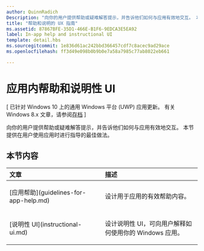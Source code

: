 ```yaml
---
author: QuinnRadich
Description: "向你的用户提供帮助或疑难解答提示，并告诉他们如何与应用有效地交互。 本节提供在用户使用应用时进行指导的最佳做法。"
title: "帮助和说明的 UX 指南"
ms.assetid: 87867BFE-35D1-466E-B1F6-9EDCA3E5EA92
label: In-app help and instructional UI
template: detail.hbs
ms.sourcegitcommit: 1e836d61ac242bbd366457cdf7c8acec9ad29ace
ms.openlocfilehash: ff3d49e098b0b9b0e7a58a7985c77ab8022eb661

---
```


# 应用内帮助和说明性 UI 


\[ 已针对 Windows 10 上的通用 Windows 平台 (UWP) 应用更新。 有关 Windows 8.x 文章，请参阅[存档](http://go.microsoft.com/fwlink/p/?linkid=619132) \]

向你的用户提供帮助或疑难解答提示，并告诉他们如何与应用有效地交互。 本节提供在用户使用应用时进行指导的最佳做法。
## 本节内容
<table>
<colgroup>
<col width="50%" />
<col width="50%" />
</colgroup>
<thead>
<tr class="header">
<th align="left">文章</th>
<th align="left">描述</th>
</tr>
</thead>
<tbody>
<tr class="odd">
<td align="left"><p>[应用帮助](guidelines-for-app-help.md)</p></td>
<td align="left"><p>设计用于应用的有效帮助内容。</p></td>
</tr>
<tr class="even">
<td align="left"><p>[说明性 UI](instructional-ui.md)</p></td>
<td align="left"><p>设计说明性 UI，可向用户解释如何使用你的 Windows 应用。</p></td>
</tr>
</tbody>
</table>







<!--HONumber=Jun16_HO5-->


